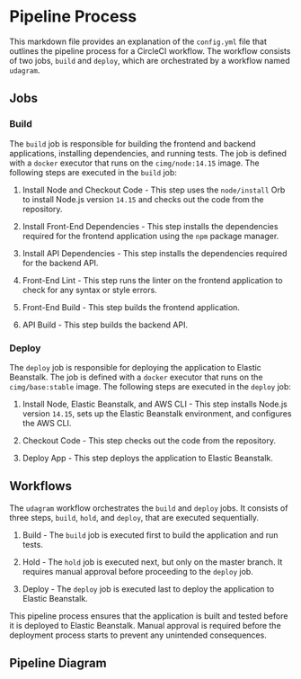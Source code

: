 # Pipeline Process

This markdown file provides an explanation of the `config.yml` file that outlines the pipeline process for a CircleCI workflow. The workflow consists of two jobs, `build` and `deploy`, which are orchestrated by a workflow named `udagram`.

## Jobs

### Build

The `build` job is responsible for building the frontend and backend applications, installing dependencies, and running tests. The job is defined with a `docker` executor that runs on the `cimg/node:14.15` image. The following steps are executed in the `build` job:

1. Install Node and Checkout Code - This step uses the `node/install` Orb to install Node.js version `14.15` and checks out the code from the repository.

2. Install Front-End Dependencies - This step installs the dependencies required for the frontend application using the `npm` package manager.

3. Install API Dependencies - This step installs the dependencies required for the backend API.

4. Front-End Lint - This step runs the linter on the frontend application to check for any syntax or style errors.

5. Front-End Build - This step builds the frontend application.

6. API Build - This step builds the backend API.

### Deploy

The `deploy` job is responsible for deploying the application to Elastic Beanstalk. The job is defined with a `docker` executor that runs on the `cimg/base:stable` image. The following steps are executed in the `deploy` job:

1. Install Node, Elastic Beanstalk, and AWS CLI - This step installs Node.js version `14.15`, sets up the Elastic Beanstalk environment, and configures the AWS CLI.

2. Checkout Code - This step checks out the code from the repository.

3. Deploy App - This step deploys the application to Elastic Beanstalk.

## Workflows

The `udagram` workflow orchestrates the `build` and `deploy` jobs. It consists of three steps, `build`, `hold`, and `deploy`, that are executed sequentially.

1. Build - The `build` job is executed first to build the application and run tests.

2. Hold - The `hold` job is executed next, but only on the master branch. It requires manual approval before proceeding to the `deploy` job.

3. Deploy - The `deploy` job is executed last to deploy the application to Elastic Beanstalk.

This pipeline process ensures that the application is built and tested before it is deployed to Elastic Beanstalk. Manual approval is required before the deployment process starts to prevent any unintended consequences.

## Pipeline Diagram

